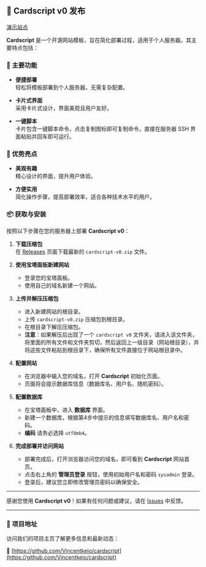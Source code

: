 ## 🎉 Cardscript v0 发布

[演示站点](http://card.aiofchina.com)

**Cardscript** 是一个开源网站模板，旨在简化部署过程，适用于个人服务器。其主要特点包括：

### 🚀 主要功能

- **便捷部署**  
  轻松将模板部署到个人服务器，无需复杂配置。

- **卡片式界面**  
  采用卡片式设计，界面美观且用户友好。

- **一键脚本**  
  卡片包含一键脚本命令，点击复制图标即可复制命令，直接在服务器 SSH 界面粘贴并回车即可运行。

### 🌟 优势亮点

- **美观有趣**  
  精心设计的界面，提升用户体验。

- **方便实用**  
  简化操作步骤，提高部署效率，适合各种技术水平的用户。

### 📦 获取与安装

按照以下步骤在您的服务器上部署 **Cardscript v0**：

1. **下载压缩包**  
   在 [Releases](https://github.com/Vincentkeio/cardscript/releases) 页面下载最新的 `cardscript-v0.zip` 文件。

2. **使用宝塔面板新建网站**  
   - 登录您的宝塔面板。
   - 使用自己的域名新建一个网站。

3. **上传并解压压缩包**  
   - 进入新建网站的根目录。
   - 上传 `cardscript-v0.zip` 压缩包到根目录。
   - 在根目录下解压压缩包。
   - **注意**：如果解压后出现了一个 `cardscript v0` 文件夹，请进入该文件夹，将里面的所有文件和文件夹剪切，然后返回上一级目录（网站根目录），并将这些文件粘贴到根目录下，确保所有文件直接位于网站根目录中。

4. **配置网站**  
   - 在浏览器中输入您的域名，打开 **Cardscript** 初始化页面。
   - 页面将会提示数据库信息（数据库名、用户名、随机密码）。

5. **配置数据库**  
   - 在宝塔面板中，进入 **数据库** 界面。
   - 新建一个数据库，根据第4步中提示的信息填写数据库名、用户名和密码。
   - **编码** 请务必选择 `utf8mb4`。

6. **完成部署并访问网站**  
   - 部署完成后，打开浏览器访问您的域名，即可看到 **Cardscript** 网站首页。
   - 点击右上角的 **管理员登录** 按钮，使用初始用户名和密码 `sysadmin` 登录。
   - 登录后，建议您立即修改管理员密码以确保安全。

---

感谢您使用 **Cardscript v0**！如果有任何问题或建议，请在 [Issues](https://github.com/Vincentkeio/cardscript/issues) 中反馈。

---

### 📌 项目地址

访问我们的项目主页了解更多信息和最新动态：

🔗 [https://github.com/Vincentkeio/cardscript](https://github.com/Vincentkeio/cardscript)
